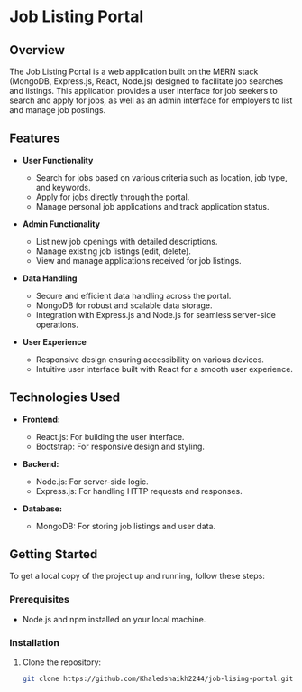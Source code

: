 # Job Listing Portal

## Overview

The Job Listing Portal is a web application built on the MERN stack (MongoDB, Express.js, React, Node.js) designed to facilitate job searches and listings. This application provides a user interface for job seekers to search and apply for jobs, as well as an admin interface for employers to list and manage job postings.

## Features

- **User Functionality**
  - Search for jobs based on various criteria such as location, job type, and keywords.
  - Apply for jobs directly through the portal.
  - Manage personal job applications and track application status.

- **Admin Functionality**
  - List new job openings with detailed descriptions.
  - Manage existing job listings (edit, delete).
  - View and manage applications received for job listings.

- **Data Handling**
  - Secure and efficient data handling across the portal.
  - MongoDB for robust and scalable data storage.
  - Integration with Express.js and Node.js for seamless server-side operations.

- **User Experience**
  - Responsive design ensuring accessibility on various devices.
  - Intuitive user interface built with React for a smooth user experience.

## Technologies Used

- **Frontend:**
  - React.js: For building the user interface.
  - Bootstrap: For responsive design and styling.

- **Backend:**
  - Node.js: For server-side logic.
  - Express.js: For handling HTTP requests and responses.

- **Database:**
  - MongoDB: For storing job listings and user data.

## Getting Started

To get a local copy of the project up and running, follow these steps:

### Prerequisites

- Node.js and npm installed on your local machine.

### Installation

1. Clone the repository:
   ```sh
   git clone https://github.com/Khaledshaikh2244/job-lising-portal.git
